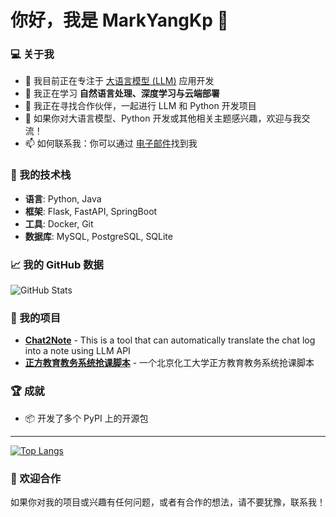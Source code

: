 # 你好，我是 MarkYangKp 👋

### 💻 关于我
- 🔭 我目前正在专注于 [大语言模型 (LLM)](https://openai.com/) 应用开发
- 🌱 我正在学习 **自然语言处理、深度学习与云端部署**
- 👯 我正在寻找合作伙伴，一起进行 LLM 和 Python 开发项目
- 💬 如果你对大语言模型、Python 开发或其他相关主题感兴趣，欢迎与我交流！
- 📫 如何联系我：你可以通过 [电子邮件](markyangkp@outlook.com)找到我

### 🚀 我的技术栈
- **语言**: Python, Java
- **框架**: Flask, FastAPI, SpringBoot
- **工具**: Docker, Git
- **数据库**: MySQL, PostgreSQL, SQLite


### 📈 我的 GitHub 数据
<p align="left">
  <img src="https://github-readme-stats.vercel.app/api?username=markyangkp&show_icons=true&theme=radical" alt="GitHub Stats" />
</p>

### 📂 我的项目
- [**Chat2Note**](https://github.com/CosmicResearchCenter/chat2note) - This is a tool that can automatically translate the chat log into a note using LLM API
- [**正方教育教务系统抢课脚本**](https://github.com/MarkYangKp/ZhengFangJY) - 一个北京化工大学正方教育教务系统抢课脚本

### 🏆 成就
- 📦 开发了多个 PyPI 上的开源包

---

[![Top Langs](https://github-readme-stats.vercel.app/api/top-langs/?username=markyangkp&layout=compact&theme=radical)](https://github.com/your-username/github-readme-stats)

### 🤝 欢迎合作
如果你对我的项目或兴趣有任何问题，或者有合作的想法，请不要犹豫，联系我！
